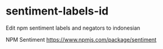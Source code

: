 # sentiment-labels-id
Edit npm sentiment labels and negators to indonesian

NPM Sentiment
https://www.npmjs.com/package/sentiment
